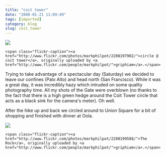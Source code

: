 ```yaml
---
title: "coit tower"
date: "2008-01-21 11:09:49"
tags: [imported]
category: blog
slug: coit_tower
---
```


<div class="flickr-frame">
	<a href="http://www.flickr.com/photos/markphilpot/2208197902/" title="photo sharing"><img src="http://farm3.static.flickr.com/2397/2208197902_1e2bb16bcb.jpg" class="flickr-photo" /></a>

    <span class="flickr-caption"><a href="http://www.flickr.com/photos/markphilpot/2208197902/">circle @ coit tower</a>, originally uploaded by <a href="http://www.flickr.com/people/markphilpot/">griphiam</a>.</span>

</div>

Trying to take advantage of a spectacular day (Saturday) we decided to leave our confines (Palo Alto) and head north (San Francisco). While it was a great day, it was incredibly hazy which intruded on some quality photography time. All my shots of the Gate were overblown (no thanks to the fact that there is a high green hedge around the Coit Tower circle that acts as a black sink for the camera's meter). Oh well.

After the hike up and back we circled around to Union Square for a bit of shopping and finished with dinner at Oola.

<div class="flickr-frame">
	<a href="http://www.flickr.com/photos/markphilpot/2208199588/" title="photo sharing"><img src="http://farm3.static.flickr.com/2043/2208199588_2564c255ee.jpg" class="flickr-photo" /></a>

    <span class="flickr-caption"><a href="http://www.flickr.com/photos/markphilpot/2208199588/">The Rock</a>, originally uploaded by <a href="http://www.flickr.com/people/markphilpot/">griphiam</a>.</span>

</div>
